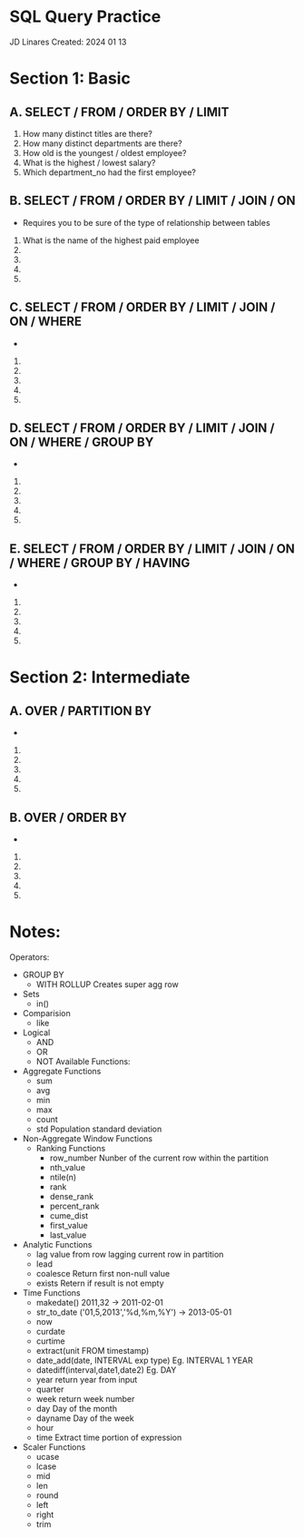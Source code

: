 # SQL Query Practice
JD Linares
Created: 2024 01 13


# Section 1: Basic
## A. SELECT / FROM / ORDER BY / LIMIT
1. How many distinct titles are there?
2. How many distinct departments are there?
3. How old is the youngest / oldest employee?
4. What is the highest / lowest salary?
5. Which department_no had the first employee? 

## B. SELECT / FROM / ORDER BY / LIMIT / JOIN / ON
- Requires you to be sure of the type of relationship between tables
1. What is the name of the highest paid employee
2. 
3. 
4. 
5. 

## C. SELECT / FROM / ORDER BY / LIMIT / JOIN / ON / WHERE
-
1. 
2. 
3. 
4. 
5. 

## D. SELECT / FROM / ORDER BY / LIMIT / JOIN / ON / WHERE / GROUP BY
- 
1. 
2. 
3. 
4. 
5. 

## E. SELECT / FROM / ORDER BY / LIMIT / JOIN / ON / WHERE / GROUP BY / HAVING
- 
1. 
2. 
3. 
4. 
5. 

# Section 2: Intermediate
## A. OVER / PARTITION BY
- 
1. 
2. 
3. 
4. 
5. 

## B. OVER / ORDER BY
- 
1. 
2. 
3. 
4. 
5. 



# Notes:
Operators:
- GROUP BY
  - WITH ROLLUP				Creates super agg row
- Sets
  - in()
- Comparision
  - like
- Logical 
  - AND
  - OR
  - NOT
Available Functions:
- Aggregate Functions
  - sum			
  - avg			
  - min			
  - max			
  - count			
  - std					Population standard deviation
- Non-Aggregate Window Functions
  - Ranking Functions
    - row_number			Nunber of the current row within the partition
    - nth_value
    - ntile(n)			
    - rank									
    - dense_rank			
    - percent_rank			
    - cume_dist			
    - first_value			
    - last_value			
- Analytic Functions
  - lag					value from row lagging current row in partition
  - lead			
  - coalesce				Return first non-null value
  - exists				Retern if result is not empty
- Time Functions
  - makedate()				2011,32 -> 2011-02-01
  - str_to_date				('01,5,2013','%d,%m,%Y') -> 2013-05-01
  - now
  - curdate
  - curtime
  - extract(unit FROM timestamp)
  - date_add(date, INTERVAL exp type) 	Eg. INTERVAL 1 YEAR
  - datediff(interval,date1,date2)   	Eg. DAY
  - year				return year from input
  - quarter
  - week				return week number
  - day					Day of the month
  - dayname				Day of the week
  - hour
  - time				Extract time portion of expression
- Scaler Functions
  - ucase
  - lcase
  - mid
  - len
  - round
  - left
  - right
  - trim












